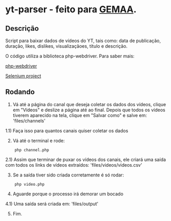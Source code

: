 # yt-parser - feito para [GEMAA](http://gemaa.iesp.uerj.br/).

## Descrição
Script para baixar dados de vídeos do YT, tais como: data de publicação, duração, likes, dislikes, visualizaçãoes, título e descrição.

O código utiliza a biblioteca php-webdriver. Para saber mais: 

[php-webdriver](https://github.com/facebook/php-webdriver)

[Selenium project](https://github.com/SeleniumHQ/selenium/)

## Rodando

1) Vá até a página do canal que deseja coletar os dados dos vídeos, clique em "Vídeos" e deslize a página até ao final. Depois que todos os vídeos tiverem aparecido na tela, clique em "Salvar como" e salve em: 'files/channels'

1.1) Faça isso para quantos canais quiser coletar os dados

2) Vá até o terminal e rode:

```
    php channel.php
```

2.1) Assim que terminar de puxar os vídeos dos canais, ele criará uma saída com todos os links de vídeos extraídos: 'files/videos/videos.csv'

3) Se a saída tiver sido criada corretamente é só rodar:

```
    php video.php
```

4) Aguarde porque o processo irá demorar um bocado

4.1) Uma saída será criada em: 'files/output'

5) Fim.
